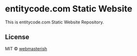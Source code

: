 # entitycode.com Static Website

This is entitycode.com Static Website Repository.

## License

MIT © [webmasterish](https://webmasterish.com)

